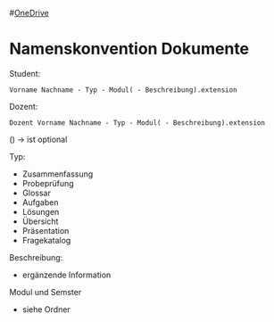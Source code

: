 #[OneDrive](https://1drv.ms/f/s!AlL62iEz1c7E14dfr-8RDyDlE0t9rQ)

# Namenskonvention Dokumente

Student:

	Vorname Nachname - Typ - Modul( - Beschreibung).extension

Dozent:

	Dozent Vorname Nachname - Typ - Modul( - Beschreibung).extension

() -> ist optional

Typ:
* Zusammenfassung
* Probeprüfung
* Glossar
* Aufgaben
* Lösungen
* Übersicht
* Präsentation
* Fragekatalog

Beschreibung:
* ergänzende Information

Modul und Semster
* siehe Ordner
